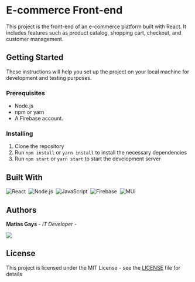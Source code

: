 # E-commerce Front-end

This project is the front-end of an e-commerce platform built with React. It includes features such as product catalog, shopping cart, checkout, and customer management.

## Getting Started

These instructions will help you set up the project on your local machine for development and testing purposes.

### Prerequisites

- Node.js 
- npm or yarn
- A Firebase account.

### Installing

1. Clone the repository
2. Run `npm install` or `yarn install` to install the necessary dependencies
3. Run `npm start` or `yarn start` to start the development server

## Built With

![React](https://img.shields.io/badge/React-61DAFB?style=for-the-badge&logo=React&logoColor=black)&nbsp;
![Node.js](https://img.shields.io/badge/Node.js-43853D?style=for-the-badge&logo=node.js&logoColor=white)&nbsp;
![JavaScript](https://img.shields.io/badge/JavaScript-F7DF1E?style=for-the-badge&logo=javascript&logoColor=black)&nbsp;
![Firebase](https://img.shields.io/badge/Firebase-FFCA28?style=for-the-badge&logo=Firebase&logoColor=black)&nbsp;
![MUI](https://img.shields.io/badge/MUI-007FFF?style=for-the-badge&logo=MUI&logoColor=white)&nbsp;

## Authors

**Matias Gays** - *IT Developer* - 

<a href="https://github.com/matiasgays"><img src="https://img.shields.io/badge/GitHub-181717?style=for-the-badge&logo=GitHub&logoColor=white"/></a>


## License

This project is licensed under the MIT License - see the [LICENSE](LICENSE) file for details
